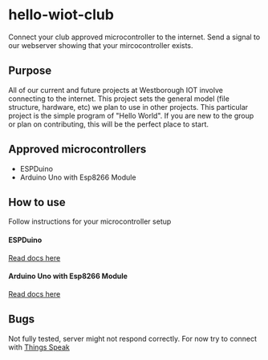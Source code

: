 # hello-wiot-club
Connect your club approved microcontroller to the internet.  Send a signal to our webserver showing that your mircocontroller exists.

## Purpose
All of our current and future projects at Westborough IOT involve connecting to the internet.  This project sets the general model (file structure, hardware, etc) we plan to use in other projects.  This particular project is the simple program of "Hello World".  If you are new to the group or plan on contributing, this will be the perfect place to start.

## Approved microcontrollers
* ESPDuino
* Arduino Uno with Esp8266 Module

## How to use
Follow instructions for your microcontroller setup
#### ESPDuino
[Read docs here](https://github.com/westboroughIOT/hello-wiot-club/tree/master/microcontrollers/Arduino-Uno-Esp8266)

#### Arduino Uno with Esp8266 Module
[Read docs here](https://github.com/westboroughIOT/hello-wiot-club/blob/master/microcontrollers/ESPDuino/README.md)

## Bugs
Not fully tested, server might not respond correctly.  For now try to connect with [Things Speak](https://thingspeak.com/)
